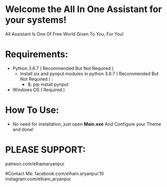 # Welcome the All In One Assistant for your systems!
All Assistant Is One Of Free World Given To You, For You!

# Requirements:
- Python 3.6.7 ( Recommended But Not Required )
    - Install six and pynput modules in python 3.6.7 ( Recommended But Not Required ) : 
        - $: pip install pynput
- Windows OS ( Required )

# How To Use:
- No need for installation, just open **Main.exe** And Configure your Theme and done!

# PLEASE SUPPORT:
patreon.com/elhamaryanpur

#Contact Me:
facebook.com/elham.aryanpur.10
instagram.com/elham_aryanpur

